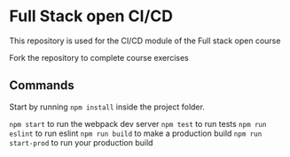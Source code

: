 # Full Stack open CI/CD

This repository is used for the CI/CD module of the Full stack open course

Fork the repository to complete course exercises

## Commands

Start by running `npm install` inside the project folder.

`npm start` to run the webpack dev server
`npm test` to run tests
`npm run eslint` to run eslint
`npm run build` to make a production build
`npm run start-prod` to run your production build



